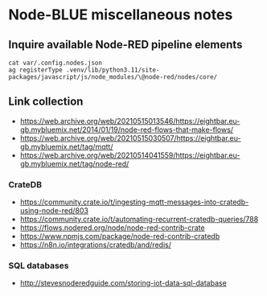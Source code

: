 # Node-BLUE miscellaneous notes

## Inquire available Node-RED pipeline elements
```shell
cat var/.config.nodes.json
ag registerType .venv/lib/python3.11/site-packages/javascript/js/node_modules/\@node-red/nodes/core/
```

## Link collection
- https://web.archive.org/web/20210515013546/https://eightbar.eu-gb.mybluemix.net/2014/01/19/node-red-flows-that-make-flows/
- https://web.archive.org/web/20210515030507/https://eightbar.eu-gb.mybluemix.net/tag/mqtt/
- https://web.archive.org/web/20210514041559/https://eightbar.eu-gb.mybluemix.net/tag/node-red/

### CrateDB
- https://community.crate.io/t/ingesting-mqtt-messages-into-cratedb-using-node-red/803
- https://community.crate.io/t/automating-recurrent-cratedb-queries/788
- https://flows.nodered.org/node/node-red-contrib-crate
- https://www.npmjs.com/package/node-red-contrib-cratedb
- https://n8n.io/integrations/cratedb/and/redis/

### SQL databases
- http://stevesnoderedguide.com/storing-iot-data-sql-database
